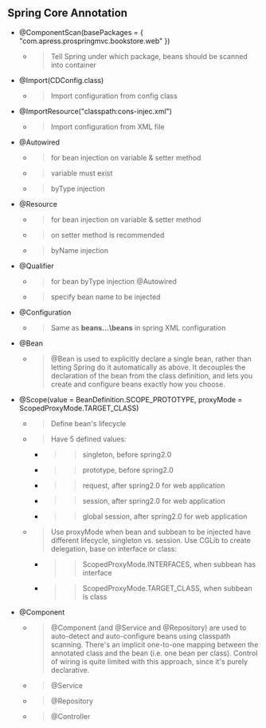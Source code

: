 ## Spring Core Annotation
* @ComponentScan(basePackages = { "com.apress.prospringmvc.bookstore.web" }) 
	* > Tell Spring under which package, beans should be scanned into container	
	
* @Import(CDConfig.class)
	* > Import configuration from config class

* @ImportResource("classpath:cons-injec.xml") 
	* > Import configuration from XML file
	
* @Autowired
	* > for bean injection on variable & setter method
	* > variable must exist
	* > byType injection

* @Resource
	* > for bean injection on variable & setter method
	* > on setter method is recommended
	* > byName injection

* @Qualifier
	* > for bean byType injection @Autowired	
	* > specify bean name to be injected		

* @Configuration	
	* > Same as __beans...\beans__ in spring XML configuration
	
* @Bean
	* > @Bean is used to explicitly declare a single bean, rather than letting Spring do it automatically as above. It decouples the declaration of the bean from the class definition, and lets you create and configure beans exactly how you choose.

* @Scope(value = BeanDefinition.SCOPE_PROTOTYPE, proxyMode = ScopedProxyMode.TARGET_CLASS)
	* > Define bean's lifecycle
	* > Have 5 defined values:
		* >> singleton, before spring2.0
		* >> prototype, before spring2.0
		* >> request, after spring2.0 for web application
		* >> session, after spring2.0 for web application
		* >> global session, after spring2.0 for web application
	* > Use proxyMode when bean and subbean to be injected have different lifecycle, singleton vs. session. Use CGLib to create delegation, base on interface or class:
		* >> ScopedProxyMode.INTERFACES, when subbean has interface
		* >> ScopedProxyMode.TARGET_CLASS, when subbean is class
		
* @Component
	* > @Component (and @Service and @Repository) are used to auto-detect and auto-configure beans using classpath scanning. There's an implicit one-to-one mapping between the annotated class and the bean (i.e. one bean per class). Control of wiring is quite limited with this approach, since it's purely declarative.
	* > @Service
	* > @Repository
	* > @Controller